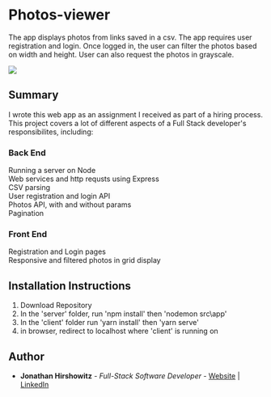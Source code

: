 # Photos-viewer

The app displays photos from links saved in a csv. The app requires user registration and login. Once logged in, the user can filter the photos based on width and height. User can also request the photos in grayscale.

<image src="./client/src/assets/photos-viewer.png">

## Summary
I wrote this web app as an assignment I received as part of a hiring process.
This project covers a lot of different aspects of a Full Stack developer's responsibilites, including:

### Back End
Running a server on Node  
Web services and http requsts using Express  
CSV parsing  
User registration and login API  
Photos API, with and without params  
Pagination

### Front End
Registration and Login pages  
Responsive and filtered photos in grid display  


##  Installation Instructions

1. Download Repository
2. In the 'server' folder, run 'npm install' then 'nodemon src\app'
3. In the 'client' folder run 'yarn install' then 'yarn serve'
4. in browser, redirect to localhost where 'client' is running on

## Author

* **Jonathan Hirshowitz** - *Full-Stack Software Developer* - [Website](https://jonathan-hirshowitz-portfolio.firebaseapp.com/) | [LinkedIn](https://www.linkedin.com/in/jonathan-hirshowitz/)